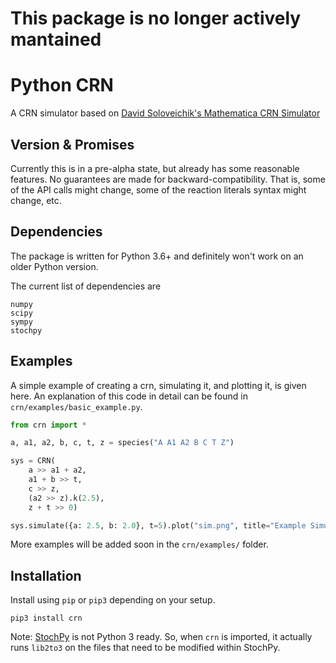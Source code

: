 # This package is no longer actively mantained

# Python CRN
A CRN simulator based on
[David Soloveichik's Mathematica CRN Simulator](
http://users.ece.utexas.edu/~soloveichik/crnsimulator.html)

## Version & Promises
Currently this is in a pre-alpha state, but already has some reasonable
features. No guarantees are made for backward-compatibility. That is, some
of the API calls might change, some of the reaction literals syntax might
change, etc.

## Dependencies
The package is written for Python 3.6+ and definitely won't work on an older
Python version.

The current list of dependencies are
```
numpy
scipy
sympy
stochpy
```

## Examples
A simple example of creating a crn, simulating it, and plotting it, is given
here. An explanation of this code in detail can be found in
`crn/examples/basic_example.py`.

```python
from crn import *

a, a1, a2, b, c, t, z = species("A A1 A2 B C T Z")

sys = CRN(
    a >> a1 + a2,
    a1 + b >> t,
    c >> z,
    (a2 >> z).k(2.5),
    z + t >> 0)

sys.simulate({a: 2.5, b: 2.0}, t=5).plot("sim.png", title="Example Simulation")
```

More examples will be added soon in the `crn/examples/` folder.


## Installation
Install using `pip` or `pip3` depending on your setup.
```
pip3 install crn
```

Note: [StochPy](https://github.com/SystemsBioinformatics/stochpy) is not
Python 3 ready. So, when `crn` is imported, it actually runs `lib2to3` on the
files that need to be modified within StochPy.
